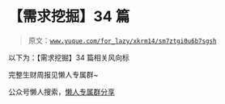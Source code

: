 # 【需求挖掘】34 篇

> 原文：[`www.yuque.com/for_lazy/xkrm14/sm7ztgi0u6b7sgsh`](https://www.yuque.com/for_lazy/xkrm14/sm7ztgi0u6b7sgsh)

以下为：【需求挖掘】34 篇相关风向标

完整生财周报见懒人专属群~

公众号懒人搜索，[懒人专属群分享](https://lazybook.fun/#/blog/group)